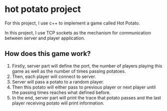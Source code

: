 # hot potato project
For this project, I use c++ to implement a game called Hot Potato. <br>

In this project, I use TCP sockets as the mechanism for communication between server and player application. <br>

## How does this game work?
1) Firstly, server part will define the port, the number of players playing this game as well as the number of times passing potatoes. <br>
2) Then, each player will connect to server. <br>
3) Server will pass a potato to a random player. <br>
4) Then this potato will either pass to previous player or next player until the passing times reaches what defined before. <br>
5) In the end, server part will print the trace that potato passes and the last player receiving potato will print information. <br>